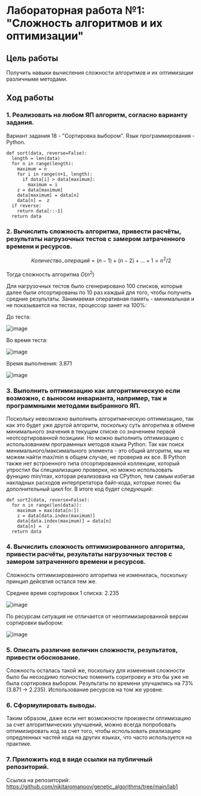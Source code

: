# Лабораторная работа №1: "Сложность алгоритмов и их оптимизации"
## Цель работы
Получить навыки вычисления сложности алгоритмов и их оптимизации различными методами.
## Ход работы
### 1. Реализовать на любом ЯП алгоритм, согласно варианту задания.
Вариант задания 18 - "Сортировка выбором". Язык программирования - Python.
```python3
def sort(data, reverse=False):
  length = len(data)
  for n in range(length):
    maximum = n
    for i in range(n+1, length):
      if data[i] > data[maximum]:
        maximum = i
    z = data[maximum]
    data[maximum] = data[n]
    data[n] =  z
  if reverse:
    return data[::-1]
  return data
```
### 2. Вычислить сложность алгоритма, привести расчёты, результаты нагрузочных тестов с замером затраченного времени и ресурсов.

$$ Количество_-операций =  (n-1) + (n-2) + ... + 1 = n^2 /2$$

Тогда сложность алгоритма $O(n^2)$

Для нагрузочных тестов было сгенерировано 100 списков, которые далее были отсортированы по 10 раз каждый для того, чтобы получить средние результаты. Занимаемая оперативная память - минимальная и не показывается на тестах, процессор занят на 100%:

До теста:

![image](https://user-images.githubusercontent.com/91135334/218318278-ccd718c2-5a3c-4df5-b1aa-baddfaadae5e.png)

Во время теста:

![image](https://user-images.githubusercontent.com/91135334/218318255-85505064-98de-45e8-a2d1-5ac600112990.png)

Время выполнения: 3.871

![image](https://user-images.githubusercontent.com/91135334/218318496-78eb4bae-fd70-4ee7-8f64-978967e07db1.png)

### 3. Выполнить оптимизацию как алгоритмическую если возможно, с выносом инварианта, например, так и программными методами выбранного ЯП.
Поскольку невозможно выполнить алгоритмическую оптимизацию, так как это будет уже другой алгоритм, поскольку суть алгоритма в обмене минимального значения в текущем списке со значением первой неотсортированной позициии.
Но можно выполнить оптимизацию с использованием програмнных методов языка  Python. Так как поиск минимального/максимального элемента - это общий алгоритм, мы не можем найти max/min в общем случае, не проверив их все. В Python также нет встроенного типа отсортированной коллекции, который упростил бы специализацию проверки, но можно использовать функцию min/max, которая реализована на  CPython, тем самым избегая накладных расходов интерпретатора байт-кода, которые понес бы дополнительный цикл for.
В итоге код будет следующий:
```python3
def sort2(data, reverse=False):
  for n in range(len(data)):
    maximum = max(data[n:])
    z = data[data.index(maximum)]
    data[data.index(maximum)] = data[n]
    data[n] =  z
  return data
```

### 4. Вычислить сложность оптимизированного алгоритма, привести расчёты, результаты нагрузочных тестов с замером затраченного времени и ресурсов.

Сложность оптимизированного алгоритма не изменилась, поскольку принцип дейсвтия остался тем же.

Среднее время сортировки 1 списка: 2.235

![image](https://user-images.githubusercontent.com/91135334/218318552-731922c9-59fd-4c80-ad38-bc566b114b2a.png)


По ресурсам ситуация не отличается от неоптимизированной версии сортировки выбором:

![image](https://user-images.githubusercontent.com/91135334/218318414-a013e124-5a19-4859-b499-d871393ce1f2.png)


### 5. Описать различие величин сложности, результатов, привести обоснование.
Сложность осталась такой же, поскольку для изменения сложности было бы неозодимо полностью поменить соритровку и это бы уже не была сортировка выбором. Результаты по времени улучшились на 73% (3.871 -> 2.235). Использование ресурсов на том же уровне.
### 6. Сформулировать выводы.
Таким образом, даже если нет возможности произвести оптимизацию за счет алгоритмических улучшений, можно всегда попробовать оптимизировать код за счет того, чтобы использовать реализацию опредленных частей кода на других языках, что часто используется на практике.
### 7. Приложить код в виде ссылки на публичный репозиторий.
Ссылка на репозиторий: https://github.com/nikitaromanoov/genetic_algorithms/tree/main/lab1

